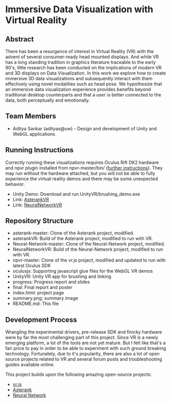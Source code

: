 # Immersive Data Visualization with Virtual Reality

## Abstract
There has been a resurgence of interest in Virtual Reality (VR) with the advent of several consumer-ready head mounted displays. And while VR has a long standing tradition in graphics literature traceable to the early 90's, little research has been conducted on the implications of modern VR and 3D displays on Data Visualization. In this work we explore how to create immersive 3D data visualizations and subsequently interact with them effectively using novel modalities such as head pose. We hypothesize that an immersive data visualization experience provides benefits beyond traditional desktop counterparts and that a user is better connected to the data, both perceptually and emotionally.

## Team Members
- Aditya Sankar (adityas@uw) - Design and development of Unity and WebGL applications

## Running Instructions
Correctly running these visualizations requires Oculus Rift DK2 hardware and npvr plugin installed from npvr-master/bin/ ([further instructions](https://github.com/benvanik/vr.js/)). They may run without the hardware attached, but you will not be able to fully experience the virtual reality demos and there may be some unexpected behavior.

* Unity Demo: Download and run UnityVR/brushing_demo.exe
* Link: [AsterankVR](http://homes.cs.washington.edu/~aditya/files/misc/fp-adityas/asterankVR)
* Link: [NeuralNetworkVR](http://homes.cs.washington.edu/~aditya/files/misc/fp-adityas/NeuralNetworkVR)

## Repository Structure
* asterank-master: Clone of the Asterank project, modified.
* asterankVR: Build of the Asterank project, modified to run with VR.
* Neural-Network-master: Clone of the Neural-Network project, modified.
* NeuralNetworkVR: Build of the Neural-Network project, modified to run with VR.
* npvr-master: Clone of the vr.js project, modified and updated to run with latest Oculus SDK
* oculusjs: Supporting javascript glue files for the WebGL VR demos
* UnityVR: Unity VR app for brushing and linking
* progress: Progress report and slides
* final: Final report and poster
* index.html: project page
* summary.png: summary image
* README.md: This file



## Development Process
Wrangling the experimental drivers, pre-release SDK and finicky hardware were by far the most challenging part of this project. Since VR is a newly emerging platform, a lot of the tools are not yet mature. But I felt like that's a fair price to pay in order to be able to experiment with such ground breaking technology. Fortunately, due to it's popularity, there are also a lot of open source projects related to VR and several forum posts and troubleshooting guides available online.

This project builds upon the following amazing open-source projects:

* [vr.js](https://github.com/benvanik/vr.js/)
* [Asterank](https://github.com/typpo/asterank)
* [Neural Network](https://github.com/nxxcxx/Neural-Network)

